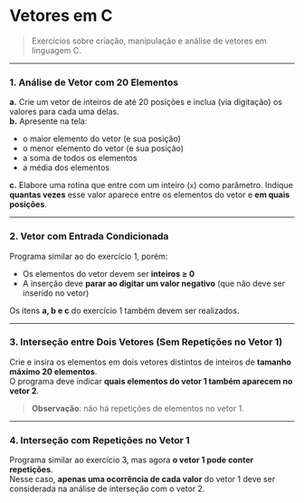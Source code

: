 # Vetores em C

> Exercícios sobre criação, manipulação e análise de vetores em linguagem C.

---

### 1. Análise de Vetor com 20 Elementos

**a.** Crie um vetor de inteiros de até 20 posições e inclua (via digitação) os valores para cada uma delas.  
**b.** Apresente na tela:  
- o maior elemento do vetor (e sua posição)  
- o menor elemento do vetor (e sua posição)  
- a soma de todos os elementos  
- a média dos elementos  

**c.** Elabore uma rotina que entre com um inteiro (`x`) como parâmetro. Indique **quantas vezes** esse valor aparece entre os elementos do vetor e **em quais posições**.

---

### 2. Vetor com Entrada Condicionada

Programa similar ao do exercício 1, porém:  
- Os elementos do vetor devem ser **inteiros ≥ 0**  
- A inserção deve **parar ao digitar um valor negativo** (que não deve ser inserido no vetor)  

Os itens **a, b e c** do exercício 1 também devem ser realizados.

---

### 3. Interseção entre Dois Vetores (Sem Repetições no Vetor 1)

Crie e insira os elementos em dois vetores distintos de inteiros de **tamanho máximo 20 elementos**.  
O programa deve indicar **quais elementos do vetor 1 também aparecem no vetor 2**.  
> **Observação**: não há repetições de elementos no vetor 1.

---

### 4. Interseção com Repetições no Vetor 1

Programa similar ao exercício 3, mas agora **o vetor 1 pode conter repetições**.  
Nesse caso, **apenas uma ocorrência de cada valor** do vetor 1 deve ser considerada na análise de interseção com o vetor 2.

